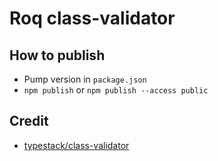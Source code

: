 # Roq class-validator

## How to publish
- Pump version in `package.json`
- `npm publish` or `npm publish --access public`

## Credit
- [typestack/class-validator](https://github.com/typestack/class-validator)

